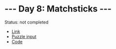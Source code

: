 # --- Day 8: Matchsticks ---

Status: not completed

- [Link](https://adventofcode.com/2015/day/8)
- [Puzzle input](./data/input)
- [Code](./src/main.rs)
